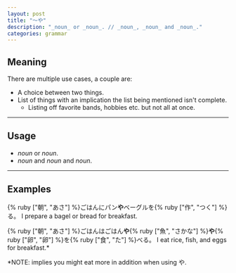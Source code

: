```yaml
---
layout: post
title: "〜や"
description: "_noun_ or _noun_. // _noun_, _noun_ and _noun_."
categories: grammar
---
```


## Meaning

There are multiple use cases, a couple are:

* A choice between two things.
* List of things with an implication the list being mentioned isn't complete.
  * Listing off favorite bands, hobbies etc. but not all at once.

---

## Usage

* _noun_ or _noun_.
* _noun_ and _noun_ and _noun_.

---

## Examples

{% ruby ["朝", "あさ"] %}ごはんにパン**や**ベーグルを{% ruby ["作", "つく"] %}る。
I prepare a bagel or bread for breakfast.

{% ruby ["朝", "あさ"] %}ごはんはごはん**や**{% ruby ["魚", "さかな"] %}**や**{% ruby ["卵", "卵"] %}を{% ruby ["食", "た"] %}べる。
I eat rice, fish, and eggs for breakfast.*

*NOTE: implies you might eat more in addition when using や.
